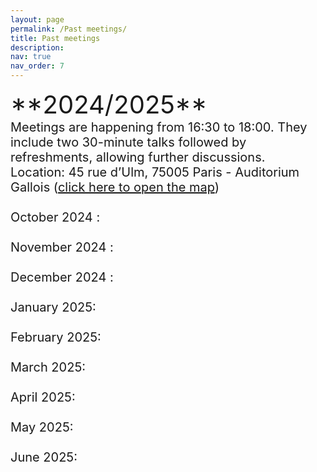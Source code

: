 ```yaml
---
layout: page
permalink: /Past meetings/
title: Past meetings
description:
nav: true
nav_order: 7
---
```

<span style="font-size: 40px;">
**2024/2025** <br>
<span style="font-size: 20px;">
Meetings are happening from 16:30 to 18:00. They include two 30-minute talks followed by refreshments, allowing further discussions.<br>

<span style="font-size: 20px;">
Location: 45 rue d’Ulm, 75005 Paris - Auditorium Gallois (<a href="/assets/img/map.pdf" target="_blank">click here to open the map</a>) <br><br>

<div class="event">
  <span class="event-date">October 2024 </span>: 
  <a href="/speakers/October/" class="event-speakers"></a>
</div>
<br>
<div class="event">
  <span class="event-date"> November 2024 </span>: 
  <a href="/speakers/November/" class="event-speakers"></a>
</div>
<br>
<div class="event">
  <span class="event-date">December 2024 </span>: 
  <a href="/speakers/December/" class="event-speakers"></a>
</div>
<br>
<div class="event">
  <span class="event-date">January 2025</span>: 
  <a href="/speakers/January/" class="event-speakers" ></a>
</div>
<br>
<div class="event">
  <span class="event-date">February 2025</span>: 
  <a href="/speakers/fevrier/" class="event-speakers"></a>
</div>
<br>
<div class="event">
  <span class="event-date">March 2025</span>: 
  <a href="/speakers/mars/" class="event-speakers"></a>
</div>
<br>
<div class="event">
  <span class="event-date">April 2025</span>: 
 <a href="/speakers/mai/" class="event-speakers"></a>
</div>
<br>
<div class="event">
  <span class="event-date">May 2025</span>: 
  <a href="/speakers/mai/" class="event-speakers"></a>
</div>
<br>
<div class="event">
  <span class="event-date">June 2025</span>: 
  <a href="/speakers/Juin/" class="event-speakers"></a>
</div>
<br><br><br>
